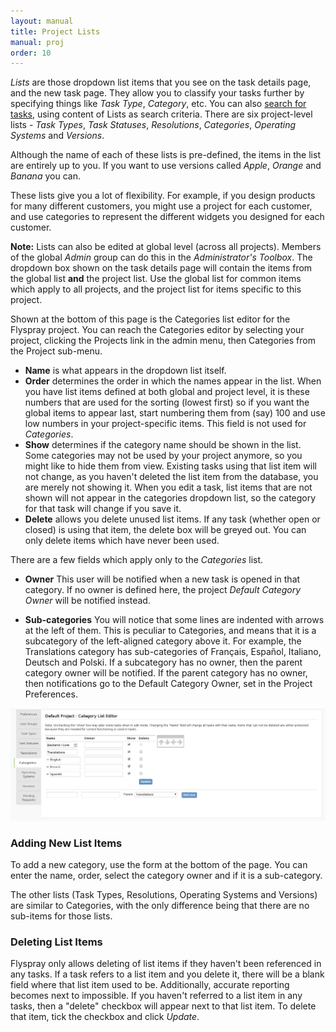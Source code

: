 ```yaml
---
layout: manual
title: Project Lists
manual: proj
order: 10
---
```


*Lists* are those dropdown list items that you see on the task details page, and the new task page. They allow you to classify your tasks further by specifying things like *Task Type*, *Category*, etc. You can also [search for tasks](/manual/searching_tasks), using content of Lists as search criteria. There are six project-level lists - *Task Types*, *Task Statuses*, *Resolutions*, *Categories*, *Operating Systems* and *Versions*.

Although the name of each of these lists is pre-defined, the items in the list are entirely up to you. If you want to use versions called *Apple*, *Orange* and *Banana* you can.

These lists give you a lot of flexibility. For example, if you design products for many different customers, you might use a project for each customer, and use categories to represent the different widgets you designed for each customer.

**Note:**  Lists can also be edited at global level (across all projects).  Members of the global *Admin* group can do this in the *Administrator's Toolbox*.  The dropdown box shown on the task details page will contain the items from the global list **and** the project list. Use the global list for common items which apply to all projects, and the project list for items specific to this project.

Shown at the bottom of this page is the Categories list editor for the Flyspray project. You can reach the Categories editor by selecting your project, clicking the Projects link in the admin menu, then Categories from the Project sub-menu.

  * **Name** is what appears in the dropdown list itself.
  * **Order** determines the order in which the names appear in the list. When you have list items defined at both global and project level, it is these numbers that are used for the sorting (lowest first) so if you want the global items to appear last, start numbering them from (say) 100 and use low numbers in your project-specific items. This field is not used for *Categories*.
  * **Show** determines if the category name should be shown in the list. Some categories may not be used by your project anymore, so you might like to hide them from view. Existing tasks using that list item will not change, as you haven't deleted the list item from the database, you are merely not showing it. When you edit a task, list items that are not shown will not appear in the categories dropdown list, so the category for that task will change if you save it.
  * **Delete** allows you delete unused list items. If any task (whether open or closed) is using that item, the delete box will be greyed out. You can only delete items which have never been used.

There are a few fields which apply only to the *Categories* list.

  * **Owner** This user will be notified when a new task is opened in that category.  If no owner is defined here, the project *Default Category Owner* will be notified instead.

  * **Sub-categories** You will notice that some lines are indented with arrows at the left of them. This is peculiar to Categories, and means that it is a subcategory of the left-aligned category above it. For example, the Translations category has sub-categories of Français, Español, Italiano, Deutsch and Polski. If a subcategory has no owner, then the parent category owner will be notified. If the parent category has no owner, then notifications go to the Default Category Owner, set in the Project Preferences.


<img src="/images/manual/categorylist.jpg" class="img-responsive" alt="category list">

### Adding New List Items

To add a new category, use the form at the bottom of the page. You can enter the name, order, select the category owner and if it is a sub-category.

The other lists (Task Types, Resolutions, Operating Systems and Versions) are similar to Categories, with the only difference being that there are no sub-items for those lists.

### Deleting List Items 
Flyspray only allows deleting of list items if they haven't been referenced in any tasks.  If a task refers to a list item and you delete it, there will be a blank field where that list item used to be.  Additionally, accurate reporting becomes next to impossible.  If you haven't referred to a list item in any tasks, then a "delete" checkbox will appear next to that list item.  To delete that item, tick the checkbox and click *Update*.
